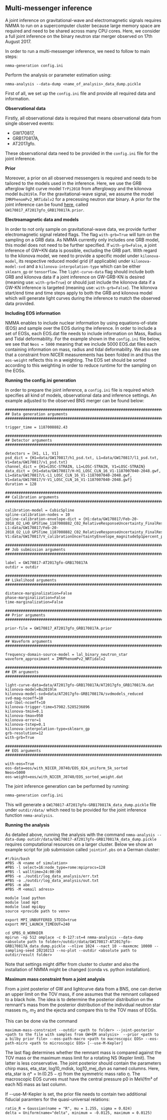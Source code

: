 ## Multi-messenger inference

A joint inference on gravitational-wave and electromagnetic signals requires NMMA to run on a supercomputer cluster because large memory space are required and need to be shared across many CPU cores. Here, we consider a full joint inference on the binary neutron star merger observed on 17th August 2017. 

In order to run a multi-messenger inference, we need to follow to main steps:

	nmma-generation config.ini

Perform the analysis or parameter estimation using:

    nmma-analysis --data-dump <name_of_analysis>_data_dump.pickle

First of all, we set up the `config.ini` file and provide all required data and information.

**Observational data**

Firstly, all observational data is required that means observational data from single observed events:
- GW170817,
- GRB170817A,
- AT2017gfo.

These observational data need to be provided in the `config.ini` file for the joint inference.

**Prior**

Moreover, a prior on all observed messengers is required and needs to be tailored to the models used in the inference. Here, we use the GRB afterglow light curve model `TrPi2018` from afterglowpy and the kilonova model `Bu2019lm`. For the gravitational-wave signal, we assume the model `IMRPhenomPv2_NRTidalv2` for a precessing neutron star binary. A prior for the joint inference can be found [here](https://github.com/nuclear-multimessenger-astronomy/nmma/tree/main/example_files/prior), called `GW170817_AT2017gfo_GRB170817A.prior`.

**Electroamagnetic data and models**

In order to not only sample on gravitational-wave data, we provide further electromagnetic signal related flags. The flag `with-grb=True` will turn on the sampling on a GRB data. As NMMA currently only includes one GRB model, this model does not need to be further specified. If `with-grb=False`, a joint inference of GW+KN data is possible, excluding the GRB part. With regard to the kilonova model, we need to provide a specific model under `kilonova-model`, its respective reduced model grid (if applicable) under `kilonova-model-svd` and a `kilonova-interpolation-type` which can be either `sklearn_gp` or `tensorflow`. The `light-curve-data` flag should include both GRB and kilonova data if a joint inference on GW-GRB-KN is desired (meaning use: `with-grb=True`) or should just include the kilonova data if a GW-KN inference is targeted (meaning use: `with-grb=False`). The kilonova start/end time and time steps apply to both the GRB and kilonova model which will generate light curves during the inference to match the observed data provided. 

**Including EOS information**

NMMA enables to include nuclear information by using equations-of-state (EOS) and sample over the EOS during the inference. In order to include a set of EOSs, each EOS.dat file needs to include information on Mass, Radius and Tidal deformability. For the example shown in the `config.ini` file below, we see that `Neos = 5000` meaning that we include 5000 EOS.dat files each containing information on mass, radius and tidal deformability. We also see that a constraint from NICER measurements has been folded in and thus the `eos-weight` reflects this in a weighting. The EOS set should be sorted according to this weighting in order to reduce runtime for the sampling on the EOSs. 

**Running the config.ini generation**

In order to prepare the joint inference, a `config.ini` file is required which specifies all kind of models, observational data and inference settings. An example adjusted to the observed BNS merger can be found below:

    ################################################################################
    ## Data generation arguments
    ################################################################################
    
    trigger_time = 1187008882.43
    
    ################################################################################
    ## Detector arguments
    ################################################################################

    detectors = [H1, L1, V1]
    psd_dict = {H1=data/GW170817/h1_psd.txt, L1=data/GW170817/l1_psd.txt, V1=data/GW170817/v1_psd.txt}
    channel_dict = {H1=LOSC-STRAIN, L1=LOSC-STRAIN, V1=LOSC-STRAIN}
    data_dict = {H1=data/GW170817/H-H1_LOSC_CLN_16_V1-1187007040-2048.gwf, L1=data/GW170817/L-L1_LOSC_CLN_16_V1-1187007040-2048.gwf, V1=data/GW170817/V-V1_LOSC_CLN_16_V1-1187007040-2048.gwf}
    duration = 128
    
    ################################################################################
    ## Calibration arguments
    ################################################################################
    
    calibration-model = CubicSpline
    spline-calibration-nodes = 10
    spline-calibration-envelope-dict = {H1:data/GW170817/Feb-20-2018_O2_LHO_GPSTime_1187008882_C02_RelativeResponseUncertainty_FinalResults.txt, L1:data/GW170817/Feb-20-2018_O2_LLO_GPSTime_1187008882_C02_RelativeResponseUncertainty_FinalResults.txt, V1:data/GW170817/V_calibrationUncertaintyEnvelope_magnitude5p1percent_phase40mraddeg20microsecond.txt}
    
    ################################################################################
    ## Job submission arguments
    ################################################################################

    label = GW170817-AT2017gfo-GRB170817A
    outdir = outdir

    ################################################################################
    ## Likelihood arguments
    ################################################################################

    distance-marginalization=False
    phase-marginalization=False
    time-marginalization=False
    
    ################################################################################
    ## Prior arguments
    ################################################################################
    
    prior-file = GW170817_AT2017gfo_GRB170817A.prior
    
    ################################################################################
    ## Waveform arguments
    ################################################################################
    
    frequency-domain-source-model = lal_binary_neutron_star
    waveform_approximant = IMRPhenomPv2_NRTidalv2
    
    ################################################################################
    ## EM arguments
    ################################################################################
        
    light-curve-data=data/AT2017gfo-GRB170817A/AT2017gfo_GRB170817A.dat
    kilonova-model=Bu2019lm
    kilonova-model-svd=data/AT2017gfo-GRB170817A/svdmodels_reduced
    svd-mag-ncoeff=10
    svd-lbol-ncoeff=10
    kilonova-trigger-time=57982.5285236896
    kilonova-tmin=0.1
    kilonova-tmax=950
    kilonova-error=1
    kilonova-tstep=0.1
    kilonova-interpolation-type=sklearn_gp
    grb-resolution=12
    with-grb=True
    
    ################################################################################
    ## EOS arguments
    ################################################################################
    
    with-eos=True 
    eos-data=eos/with_NICER_J0740/EOS_024_uniform_5k_sorted
    Neos=5000
    eos-weight=eos/with_NICER_J0740/EOS_sorted_weight.dat


The joint inference generation can be performed by running:
    
    nmma-generation config.ini

This will generate a `GW170817-AT2017gfo-GRB170817A_data_dump.pickle` file under `outdir/data/` which need to be provided for the joint inference function `nmma-analysis`. 

**Running the analysis**

As detailed above, running the analysis with the command `nmma-analysis --data-dump outidr/data/GW170817-AT2017gfo-GRB170817A_data_dump.pickle` requires computational resources on a larger cluster. Below we show an example script for job submission called `jointinf.pbs` on a German cluster:

    #!/bin/bash
    #PBS -N <name of simulation>
    #PBS -l select=16:node_type=rome:mpiprocs=128
    #PBS -l walltime=24:00:00
    #PBS -e ./outdir/log_data_analysis/err.txt
    #PBS -o ./outdir/log_data_analysis/out.txt
    #PBS -m abe
    #PBS -M <email adress>
    
    module load python
    module load mpt
    module load mpi4py
    source <provide path to venv>

    export MPI_UNBUFFERED_STDIO=true
    export MPI_LAUNCH_TIMEOUT=240
    
    cd $PBS_O_WORKDIR
    mpirun -np 512 omplace -c 0-127:st=4 nmma-analysis --data-dump <absolute path to folder>/outdir/data/GW170817-AT2017gfo-GRB170817A_data_dump.pickle --nlive 1024 --nact 10 --maxmcmc 10000 --sampling-seed 20210213 --no-plot --outdir <absolute path to outdir/result folder>

Note that settings might differ from cluster to cluster and also the installation of NMMA might be changed (conda vs. python installation). 


**Maximum mass constraint from a joint analysis**

From a joint posterior of GW and lightcurve data from a BNS, one can derive an upper limit on the TOV mass, if one assumes that the remnant collapsed to a black hole. The idea is to determine the posterior distribution on the remnant's mass from the posterior distribution of the individual neutron star masses $m_1$, $m_2$ and the ejecta and compare this to the TOV mass of EOSs. 

This can be done via the command 
    
    maximum-mass-constraint --outdir <path to folder> --joint-posterior <path to the file with samples from GW+EM analysis>  --prior <path to a bilby prior file> --eos-path-macro <path to macroscopic EOS> --eos-path-micro <path to microscopic EOS> [--use-M-Kepler]

The last flag determines whether the remnant mass is compared against the TOV mass or the maximum mass limit for a rotating NS (Kepler limit). The latter is less conservative. The joint posterior should contain the parameters chirp mass, eta_star, log10_mdisk, log10_mej_dyn as named columns. Here, eta_star is $η* = \ln(0.25-η)$ from the symmetric mass ratio $η$. The macroscopic EOS curves must have the central pressure p0 in MeV/fm³ of each NS mass as last column. 

If --use-M-Kepler is set, the prior file needs to contain two additional fiducial paramters for the quasi-universal relations: 

    ratio_R = Gaussian(name = "R", mu = 1.255, sigma = 0.024)
    delta = Uniform(name="delta", minimum = -0.0125, maximum = 0.0125)

